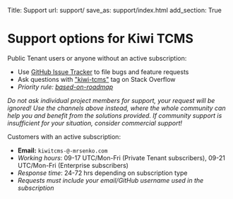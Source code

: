 Title: Support
url: support/
save_as: support/index.html
add_section: True

# Support options for Kiwi TCMS


Public Tenant users or anyone without an active subscription:

- Use [GitHub Issue Tracker](https://github.com/kiwitcms/Kiwi/issues) to file bugs and feature requests
- Ask questions with ["kiwi-tcms"](https://stackoverflow.com/questions/tagged/kiwi-tcms) tag on
  Stack Overflow
- *Priority rule: <a href="/blog/tags/roadmap">based-on-roadmap</a>*

*Do not ask individual project members for support, your request will be ignored!
Use the channels above instead,
where the whole community can help you and benefit from the solutions provided.
If community support is insufficient for your situation, consider commercial support!*

Customers with an active subscription:

- **Email:** `kiwitcms-@-mrsenko.com`
- *Working hours*: 09-17 UTC/Mon-Fri (Private Tenant subscribers), 09-21 UTC/Mon-Fri (Enterprise subscribers)
- *Response time*: 24-72 hrs depending on subscription type
- *Requests must include your email/GitHub username used in the subscription*
